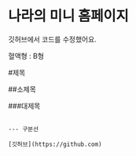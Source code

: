 # 나라의 미니 홈페이지

깃허브에서 코드를 수정했어요.




혈액형 : B형

#제목

##소제목

###대제목

~~~글자 처리하는 방법~~~

--- 구분선 

[깃허브](https://github.com)
